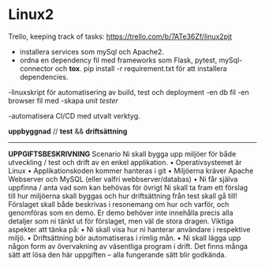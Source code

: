 # Linux2

Trello, keeping track of tasks: https://trello.com/b/7ATe36Zf/linux2pjt

- installera services som mySql och Apache2.
- ordna en dependency fil med frameworks som Flask, pytest, mySql-connector och **tox**. pip install -r requirement.txt för att installera dependencies.

-linuxskript för automatisering av build, test och deployment
-en db fil
-en browser fil med
-skapa *unit tester*

-automatisera CI/CD med utvalt verktyg.

**uppbyggnad** // **test** && **driftsättning**


----------------------------------------------

**UPPGIFTSBESKRIVNING**
Scenario
Ni skall bygga upp miljöer för både utveckling / test och drift av en enkel applikation.
• Operativsystemet är Linux
• Applikationskoden kommer hanteras i git
• Miljöerna kräver Apache Webserver och MySQL (eller valfri webbserver/databas)
• Ni får själva uppfinna / anta vad som kan behövas för övrigt
Ni skall ta fram ett förslag till hur miljöerna skall byggas och hur driftsättning från test skall gå till!
Förslaget skall både beskrivas i resonemang om hur och varför, och genomföras som en demo. Er
demo behöver inte innehålla precis alla detaljer som ni tänkt ut för förslaget, men väl de stora
dragen.
Viktiga aspekter att tänka på:
• Ni skall visa hur ni hanterar användare i respektive miljö.
• Driftsättning bör automatiseras i rimlig mån.
• Ni skall lägga upp någon form av övervakning av väsentliga program i drift.
Det finns många sätt att lösa den här uppgiften – alla fungerande sätt blir godkända.






